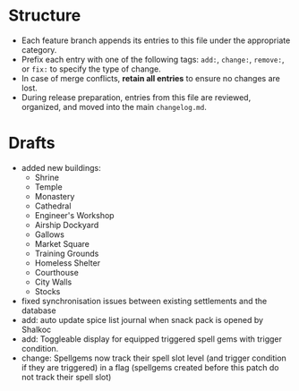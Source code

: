 # Structure
- Each feature branch appends its entries to this file under the appropriate category.
- Prefix each entry with one of the following tags: `add:`, `change:`, `remove:`, or `fix:` to specify the type of change.
- In case of merge conflicts, **retain all entries** to ensure no changes are lost.
- During release preparation, entries from this file are reviewed, organized, and moved into the main `changelog.md`.
# Drafts
- added new buildings:
    - Shrine
    - Temple
    - Monastery
    - Cathedral
    - Engineer's Workshop
    - Airship Dockyard
    - Gallows
    - Market Square
    - Training Grounds
    - Homeless Shelter
    - Courthouse
    - City Walls
    - Stocks
- fixed synchronisation issues between existing settlements and the database
- add: auto update spice list journal when snack pack is opened by Shalkoc
- add: Toggleable display for equipped triggered spell gems with trigger condition.
- change: Spellgems now track their spell slot level (and trigger condition if they are triggered) in a flag (spellgems created before this patch do not track their spell slot)